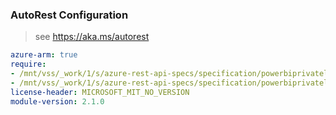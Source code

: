 ### AutoRest Configuration

> see https://aka.ms/autorest

``` yaml
azure-arm: true
require:
- /mnt/vss/_work/1/s/azure-rest-api-specs/specification/powerbiprivatelinks/resource-manager/readme.md
- /mnt/vss/_work/1/s/azure-rest-api-specs/specification/powerbiprivatelinks/resource-manager/readme.go.md
license-header: MICROSOFT_MIT_NO_VERSION
module-version: 2.1.0

```